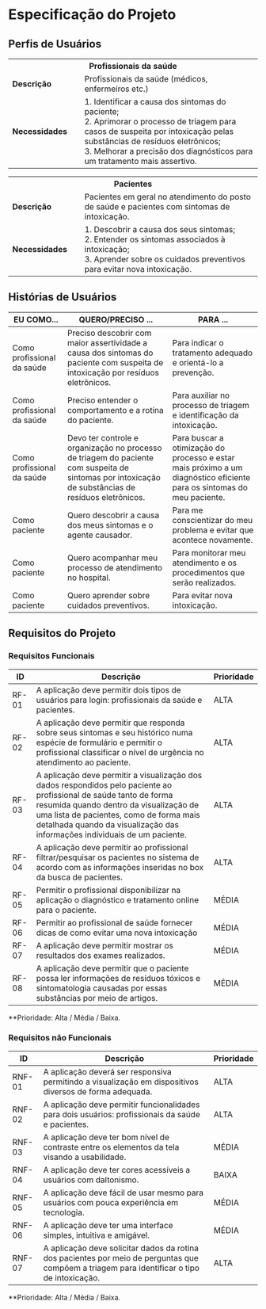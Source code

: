 # Especificação do Projeto

## Perfis de Usuários

<table>
<tbody>
<tr align=center>
<th colspan="2">Profissionais da saúde</th>
</tr>
<tr>
<td width="150px"><b>Descrição</b></td>
<td width="600px">Profissionais da saúde (médicos, enfermeiros etc.)</td>
</tr>
<tr>
<td><b>Necessidades</b></td>
<td>
1. Identificar a causa dos sintomas do paciente;</br>
2. Aprimorar o processo de triagem para casos de suspeita por intoxicação pelas substâncias de resíduos eletrônicos;</br>
3. Melhorar a precisão dos diagnósticos para um tratamento mais assertivo.</br>
</td>
</tr>
</tbody>
</table>

<table>
<tbody>
<tr align=center>
<th colspan="2">Pacientes</th>
</tr>
<tr>
<td width="150px"><b>Descrição</b></td>
<td width="600px">Pacientes em geral no atendimento do posto de saúde e pacientes com sintomas de intoxicação.</td>
</tr>
<tr>
<td><b>Necessidades</b></td>
<td>
1. Descobrir a causa dos seus sintomas;</br>
2. Entender os sintomas associados à intoxicação;</br>
3. Aprender sobre os cuidados preventivos para evitar nova intoxicação.</br> 
</td>
</tr>
</tbody>
</table>


## Histórias de Usuários


|EU COMO...                  | QUERO/PRECISO ...             |PARA ...                           |
|----------------------------|-------------------------------|-----------------------------------|
| Como profissional da saúde | Preciso descobrir com maior assertividade a causa dos sintomas do paciente com suspeita de intoxicação por resíduos eletrônicos.|Para indicar o tratamento adequado e orientá-lo a prevenção.|
| Como profissional da saúde |Preciso entender o comportamento e a rotina do paciente.|Para auxiliar no processo de triagem e identificação da intoxicação.|
| Como profissional da saúde | Devo ter controle e organização no processo de triagem do paciente com suspeita de sintomas por intoxicação de substâncias de resíduos eletrônicos.|Para buscar a otimização do processo e estar mais próximo a um diagnóstico eficiente para os sintomas do meu paciente.|
| Como paciente| Quero descobrir a causa dos meus sintomas e o agente causador.|Para me conscientizar do meu problema e evitar que acontece novamente.|
| Como paciente | Quero acompanhar meu processo de atendimento no hospital.|Para monitorar meu atendimento e os procedimentos que serão realizados.|
| Como paciente | Quero aprender sobre cuidados preventivos.|Para evitar nova intoxicação.|

## Requisitos do Projeto

### Requisitos Funcionais

|ID      | Descrição                       | Prioridade |
|------- |---------------------------------|----|
| RF-01  |A aplicação deve permitir dois tipos de usuários para login: profissionais da saúde e pacientes.|ALTA  | 
| RF-02  |A aplicação deve permitir que responda sobre seus sintomas e seu histórico numa espécie de formulário e permitir o profissional classificar o nível de urgência no atendimento ao paciente.|  ALTA  |
| RF-03  |A aplicação deve permitir a visualização dos dados respondidos pelo paciente ao profissional de saúde tanto de forma resumida quando dentro da visualização de uma lista de pacientes, como de forma mais detalhada quando da visualização das informações individuais de um paciente.|  ALTA  |
| RF-04  |A aplicação deve permitir ao profissional filtrar/pesquisar os pacientes no sistema de acordo com as informações inseridas no box da busca de pacientes. |  ALTA |
| RF-05  |Permitir o profissional disponibilizar na aplicação o diagnóstico e tratamento online para o paciente.|  MÉDIA  |
| RF-06  |Permitir ao profissional de saúde fornecer dicas de como evitar uma nova intoxicação|  MÉDIA  |
| RF-07  |A aplicação deve permitir mostrar os resultados dos exames realizados.|  MÉDIA  |
| RF-08  |A aplicação deve permitir que o paciente possa ler informações de resíduos tóxicos e sintomatologia causadas por essas substâncias por meio de artigos.|  MÉDIA  |

**Prioridade: Alta / Média / Baixa. 

### Requisitos não Funcionais

|ID      | Descrição               |Prioridade |
|--------|-------------------------|----|
| RNF-01 | A aplicação deverá ser responsiva permitindo a visualização em dispositivos diversos de forma adequada.| ALTA | 
| RNF-02  |A aplicação deve permitir funcionalidades para dois usuários: profissionais da saúde e pacientes.| ALTA | 
| RNF-03 | A aplicação deve ter bom nível de contraste entre os elementos da tela visando a usabilidade.| MÉDIA |
|RNF-04  |A aplicação deve ter cores acessíveis a usuários com daltonismo.| BAIXA |
|RNF-05  |A aplicação deve fácil de usar mesmo para usuários com pouca experiência em tecnologia.| MÉDIA |
|RNF-06  |A aplicação deve ter uma interface simples, intuitiva e amigável.| MÉDIA |
|RNF-07  |A aplicação deve solicitar dados da rotina dos pacientes por meio de perguntas que compõem a triagem para identificar o tipo de intoxicação.| ALTA |

**Prioridade: Alta / Média / Baixa. 

